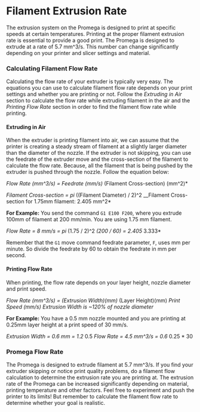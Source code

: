 # Filament Extrusion Rate

The extrusion system on the Promega is designed to print at specific speeds at certain temperatures. Printing at the proper filament extrusion rate is essential to provide a good print. The Promega is designed to extrude at a rate of 5.7 mm^3/s. This number can change significantly depending on your printer and slicer settings and material.

### Calculating Filament Flow Rate

Calculating the flow rate of your extruder is typically very easy. The equations you can use to calculate filament flow rate depends on your print settings and whether you are printing or not. Follow the _Extruding in Air_ section to calculate the flow rate while extruding filament in the air and the _Printing Flow Rate_ section in order to find the filament flow rate while printing.

#### Extruding in Air

When the extruder is printing filament into air, we can assume that the printer is creating a steady stream of filament at a slightly larger diameter than the diameter of the nozzle. If the extruder is not skipping, you can use the feedrate of the extruder move and the cross-section of the filament to calculate the flow rate. Because, all the filament that is being pushed by the extruder is pushed through the nozzle. Follow the equation below:

_Flow Rate \(mm^3/s\) = Feedrate \(mm/s\)_  \(Filament Cross-section\) \(mm^2\)\*

_Filament Cross-section = pi_  \(\(Filament Diameter\) / 2\)^2 __Filament Cross-section for 1.75mm filament: 2.405 mm^2\*

**For Example:** You send the command `G1 E100 F200`, where you extrude 100mm of filament at 200 mm/min. You are using 1.75 mm filament.

_Flow Rate = 8 mm/s = pi_  \(1.75 / 2\)^2  _\(200 / 60\) = 2.405_  3.333\*

Remember that the `G1` move command feedrate parameter, `F`, uses mm per minute. So divide the feedrate by 60 to obtain the feedrate in mm per second.

#### Printing Flow Rate

When printing, the flow rate depends on your layer height, nozzle diameter and print speed.

_Flow Rate \(mm^3/s\) = \(Extrusion Width\)\(mm\)_  \(Layer Height\)\(mm\)  _Print Speed \(mm/s\)_ _Extrusion Width is ~120% of nozzle diameter_

**For Example:** You have a 0.5 mm nozzle mounted and you are printing at 0.25mm layer height at a print speed of 30 mm/s.

_Extrusion Width = 0.6 mm = 1.2_  0.5 _Flow Rate = 4.5 mm^3/s = 0.6_  0.25 \* 30

### Promega Flow Rate

The Promega is designed to extrude filament at 5.7 mm^3/s. If you find your extruder skipping or notice print quality problems, do a filament flow calculation to determine the extrusion rate you are printing at. The extrusion rate of the Promega can be increased significantly depending on material, printing temperature and other factors. Feel free to experiment and push the printer to its limits! But remember to calculate the filament flow rate to determine whether your goal is realistic.

